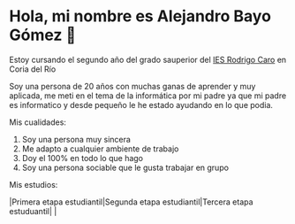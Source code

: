 # Hola, mi nombre es Alejandro Bayo Gómez 👋

Estoy cursando el segundo año del grado sauperior del [IES Rodrigo Caro](https://blogsaverroes.juntadeandalucia.es/iesrodrigocaro/) en Coria del Río 

Soy una persona de 20 años con muchas ganas de aprender y muy aplicada, me meti en el tema de la informática por mi padre ya que mi padre es informatico y desde pequeño le he estado ayudando en lo que podia.

Mis cualidades:

1. Soy una persona muy sincera
2. Me adapto a cualquier ambiente de trabajo
3. Doy el 100% en todo lo que hago
4. Soy una persona sociable que le gusta trabajar en grupo

Mis estudios:

|Primera etapa estudiantil|Segunda etapa estudiantil|Tercera etapa estuduantil|
|
